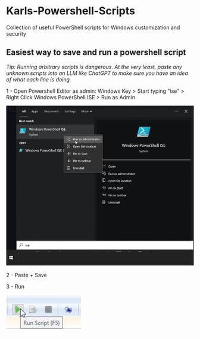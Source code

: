 # Karls-Powershell-Scripts


Collection of useful PowerShell scripts for Windows customization and security


## Easiest way to save and run a powershell script
_Tip: Running arbitrary scripts is dangerous. At the very least, paste any unknown scripts into an LLM like ChatGPT to make sure you have an idea of what each line is doing._


1 - Open Powershell Editor as admin: Windows Key > Start typing "ise" > Right Click Windows PowerShell ISE > Run as Admin

![Open_Powershell_Editor_ISE.png](img%2FOpen_Powershell_Editor_ISE.png)

2 - Paste + Save

3 - Run

![Run_PS_Script.png](img%2FRun_PS_Script.png)
